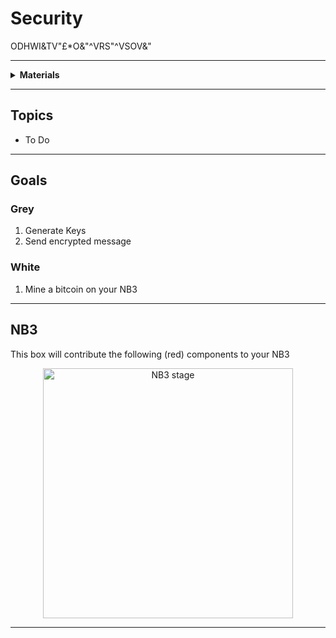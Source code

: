 # Security

ODHWI&TV"£*O&"^VRS"^VSOV&"

----

<details><summary><b>Materials</b></summary><p>

Contents|Description| # |Data|Link|
:-------|:----------|:-:|:--:|:--:|
Secret Message|A SHA256 encrypted message (in HEX)|1|-|-

</p></details>

----

## Topics

- To Do

----

## Goals

### Grey

1. Generate Keys
2. Send encrypted message

### White

1. Mine a bitcoin on your NB3


----

## NB3

This box will contribute the following (red) components to your NB3

<p align="center">
<img src="_data/images/NB3_security.png" alt="NB3 stage" width="400" height="400">
<p>

----
